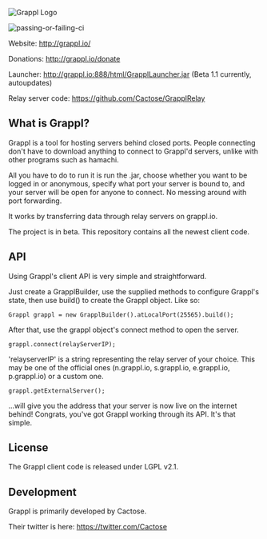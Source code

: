 ![Grappl Logo](https://dl.dropboxusercontent.com/u/34769058/grappl/glogo3.png)

![passing-or-failing-ci](https://travis-ci.org/Cactose/Grappl.svg?branch=master)

Website: http://grappl.io/

Donations: http://grappl.io/donate

Launcher: http://grappl.io:888/html/GrapplLauncher.jar (Beta 1.1 currently, autoupdates)

Relay server code: https://github.com/Cactose/GrapplRelay

## What is Grappl?

Grappl is a tool for hosting servers behind closed ports.
People connecting don't have to download anything to connect to Grappl'd servers, unlike with other programs such as hamachi.

All you have to do to run it is run the .jar, choose whether you want to be logged in or anonymous, specify what port your server
is bound to, and your server will be open for anyone to connect. No messing around with port forwarding.

It works by transferring data through relay servers on grappl.io.

The project is in beta. This repository contains all the newest client code.

## API

Using Grappl's client API is very simple and straightforward.

Just create a GrapplBuilder, use the supplied methods to configure Grappl's state, then use build() to create the Grappl object. Like so:

    Grappl grappl = new GrapplBuilder().atLocalPort(25565).build();

After that, use the grappl object's connect method to open the server.

    grappl.connect(relayServerIP);

'relayserverIP' is a string representing the relay server of your choice. This may be one of the official ones (n.grappl.io, s.grappl.io, e.grappl.io, p.grappl.io) or a custom one.

    grappl.getExternalServer();

...will give you the address that your server is now live on the internet behind! Congrats, you've got Grappl working through its API. It's that simple.

## License

The Grappl client code is released under LGPL v2.1.

## Development

Grappl is primarily developed by Cactose.

Their twitter is here: https://twitter.com/Cactose
